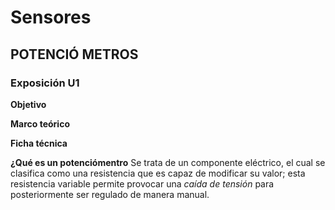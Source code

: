 # Sensores
## POTENCIÓ	METROS
### Exposición U1 


**Objetivo**

**Marco teórico**

**Ficha técnica**

__¿Qué es un potenciómentro__
Se trata de un componente eléctrico, el cual se clasifica como una resistencia que es capaz de modificar su valor; esta resistencia variable permite provocar una _caída de tensión_ para posteriormente ser regulado de manera manual. 
